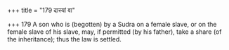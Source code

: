 +++
title = "179 दास्यां वा"

+++
179	A son who is (begotten) by a Sudra on a female slave, or on the female slave of his slave, may, if permitted (by his father), take a share (of the inheritance); thus the law is settled.